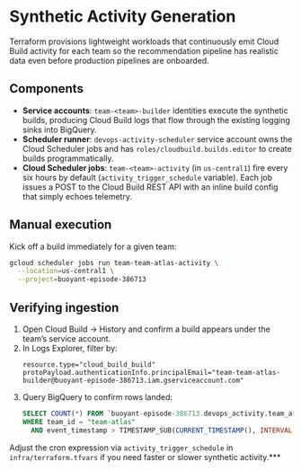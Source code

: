 # Synthetic Activity Generation

Terraform provisions lightweight workloads that continuously emit Cloud Build activity for each team so the recommendation pipeline has realistic data even before production pipelines are onboarded.

## Components

- **Service accounts**: `team-<team>-builder` identities execute the synthetic builds, producing Cloud Build logs that flow through the existing logging sinks into BigQuery.
- **Scheduler runner**: `devops-activity-scheduler` service account owns the Cloud Scheduler jobs and has `roles/cloudbuild.builds.editor` to create builds programmatically.
- **Cloud Scheduler jobs**: `team-<team>-activity` (in `us-central1`) fire every six hours by default (`activity_trigger_schedule` variable). Each job issues a POST to the Cloud Build REST API with an inline build config that simply echoes telemetry.

## Manual execution

Kick off a build immediately for a given team:

```bash
gcloud scheduler jobs run team-team-atlas-activity \
  --location=us-central1 \
  --project=buoyant-episode-386713
```

## Verifying ingestion

1. Open Cloud Build → History and confirm a build appears under the team’s service account.
2. In Logs Explorer, filter by:
   ```
   resource.type="cloud_build_build"
   protoPayload.authenticationInfo.principalEmail="team-team-atlas-builder@buoyant-episode-386713.iam.gserviceaccount.com"
   ```
3. Query BigQuery to confirm rows landed:
   ```sql
   SELECT COUNT(*) FROM `buoyant-episode-386713.devops_activity.team_activity`
   WHERE team_id = "team-atlas"
     AND event_timestamp > TIMESTAMP_SUB(CURRENT_TIMESTAMP(), INTERVAL 1 DAY);
   ```

Adjust the cron expression via `activity_trigger_schedule` in `infra/terraform.tfvars` if you need faster or slower synthetic activity.***

